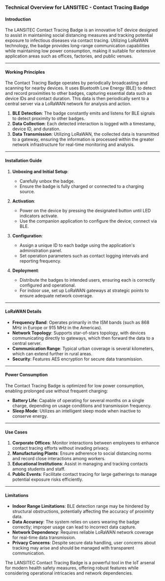 ### Technical Overview for LANSITEC - Contact Tracing Badge

#### Introduction
The LANSITEC Contact Tracing Badge is an innovative IoT device designed to assist in maintaining social distancing measures and tracking potential exposure to infectious diseases via contact tracing. Utilizing LoRaWAN technology, the badge provides long-range communication capabilities while maintaining low power consumption, making it suitable for extensive application areas such as offices, factories, and public venues.

---

#### Working Principles

The Contact Tracing Badge operates by periodically broadcasting and scanning for nearby devices. It uses Bluetooth Low Energy (BLE) to detect and record proximities to other badges, capturing essential data such as device IDs and contact duration. This data is then periodically sent to a central server via a LoRaWAN network for analysis and action.

1. **BLE Detection**: The badge constantly emits and listens for BLE signals to detect proximity to other badges.
2. **Data Collection**: Each detected interaction is logged with a timestamp, device ID, and duration.
3. **Data Transmission**: Utilizing LoRaWAN, the collected data is transmitted to a gateway, ensuring the information is processed within the greater network infrastructure for real-time monitoring and analysis.

---

#### Installation Guide

1. **Unboxing and Initial Setup**:
   - Carefully unbox the badge.
   - Ensure the badge is fully charged or connected to a charging source.

2. **Activation**:
   - Power on the device by pressing the designated button until LED indicators activate.
   - Use the companion application to configure the device; connect via BLE.

3. **Configuration**:
   - Assign a unique ID to each badge using the application's administration panel.
   - Set operation parameters such as contact logging intervals and reporting frequency.

4. **Deployment**:
   - Distribute the badges to intended users, ensuring each is correctly configured and operational.
   - For indoor use, set up LoRaWAN gateways at strategic points to ensure adequate network coverage.

---

#### LoRaWAN Details

- **Frequency Band**: Operates primarily in the ISM bands (such as 868 MHz in Europe or 915 MHz in the Americas).
- **Network Topology**: Supports star-of-stars topology, with devices communicating directly to gateways, which then forward the data to a central server.
- **Communication Range**: Typical urban coverage is several kilometers, which can extend further in rural areas.
- **Security**: Features AES encryption for secure data transmission.

---

#### Power Consumption

The Contact Tracing Badge is optimized for low power consumption, enabling prolonged use without frequent charging:

- **Battery Life**: Capable of operating for several months on a single charge, depending on usage conditions and transmission frequency.
- **Sleep Mode**: Utilizes an intelligent sleep mode when inactive to conserve energy.

---

#### Use Cases

1. **Corporate Offices**: Monitor interactions between employees to enhance contact tracing efforts without invading privacy.
2. **Manufacturing Plants**: Ensure adherence to social distancing norms and record close interactions among workers.
3. **Educational Institutions**: Assist in managing and tracking contacts among students and staff.
4. **Public Events**: Facilitate contact tracing for large gatherings to manage potential exposure risks efficiently.

---

#### Limitations

- **Indoor Range Limitations**: BLE detection range may be hindered by structural obstructions, potentially affecting the accuracy of proximity data.
- **Data Accuracy**: The system relies on users wearing the badge correctly; improper usage can lead to incorrect data capture.
- **Network Dependency**: Requires reliable LoRaWAN network coverage for real-time data transmission.
- **Privacy Concerns**: Despite secure data handling, user concerns about tracking may arise and should be managed with transparent communication.

The LANSITEC Contact Tracing Badge is a powerful tool in the IoT arsenal for modern health safety measures, offering robust features while considering operational intricacies and network dependencies.